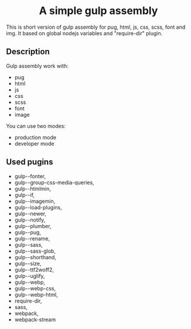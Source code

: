 <h1 align=center>A simple gulp assembly</h1>

This is short version of gulp assembly for pug, html, js, css, scss, font and img. It based on global nodejs variables and "require-dir" plugin.

## Description

Gulp assembly work with:

- pug
- html
- js
- css
- scss
- font
- image

You can use two modes:

- production mode
- developer mode

## Used pugins

- gulp--fonter,
- gulp--group-css-media-queries,
- gulp--htmlmin,
- gulp--if,
- gulp--imagemin,
- gulp--load-plugins,
- gulp--newer,
- gulp--notify,
- gulp--plumber,
- gulp--pug,
- gulp--rename,
- gulp--sass,
- gulp--sass-glob,
- gulp--shorthand,
- gulp--size,
- gulp--ttf2woff2,
- gulp--uglify,
- gulp--webp,
- gulp--webp-css,
- gulp--webp-html,
- require-dir,
- sass,
- webpack,
- webpack-stream
